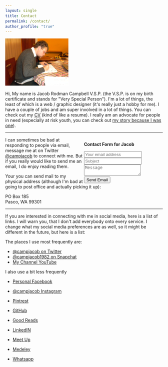 ```yaml
---
layout: single
title: Contact
permalink: /contact/
author_profile: "true"
---
```


[<img alt="A photo of me grading papers for my students from UNSAAC in Cusco" src="/assets/media/jacob-campbell-grading-papers-cusco.jpeg" class="align-left" width="40%" />][1]

[1]: /assets/media/jacob-campbell-grading-papers-cusco.jpeg


Hi, My name is Jacob Rodman Campbell V.S.P. (the V.S.P. is on my birth certificate and stands for "Very Special Person"). I'm a lot of things, the least of which is a web / graphic designer (it's really just a hobby for me). I have a couple of jobs and am super involved in a lot of things. You can check out my [CV](/cv/) (kind of like a resume). I really am an advocate for people in need (especially at risk youth, you can check out [my story because I was one][2]).

   [2]: /testimony

---

<div style="max-width: 50%; float: right;">
  <p><b>Contact Form for Jacob</b></p>
  <form method="POST" id="formaction" >
    <input type="hidden" name="_next" value="http://jacobrcampbell.com/contact/" />
    <input type="text" name="_gotcha" style="display:none" />
    <input type="email" name="email" placeholder="Your email address" />
    <input type="text" name="subject" placeholder="Subject" />
    <textarea name="message" placeholder="Message"></textarea>
    <button type="submit" class=".btn .btn--primary">Send Email</button>
  </form>
</div>

<script>
    var contactform =  document.getElementById('formaction');
    contactform.setAttribute('action', '//formspree.io/' + 'jacob.r.campbell' + '@' + 'gmail' + '.' + 'com');
</script>

I can sometimes be bad at responding to people via email, message me at on Twitter [@campjacob](https://twitter.com/campjacob) to connect with me. But if you really would like to send me an email, I do enjoy reading them. 

Your you can send mail to my physical address (although I'm bad at going to post office and actually picking it up):

PO Box 185   
Pasco, WA 99301  

---

If you are interested in connecting with me in social media, here is a list of links. I will warn you, that I don't add everybody onto every service. I change what my social media preferences are as well, so it might be different in the future, but here is a list:

The places I use most frequently are:

- [<i class="fab fa-twitter"></i> @campjacob on Twitter][3]
- [<i class="fab fa-snapchat" size="5x"></i> @campjacob1982 on Snapchat][4]
- [<i class="fab fa-youtube"></i> My Channel YouTube][5]

I also use a bit less frequently

- [<i class="fab fa-facebook"></i> Personal Facebook][6]
- [<i class="fab fa-instagram"></i> @campjacob Instagram][7]
- [<i class="fab fa-pinterest"></i> Pintrest][8]
- [<i class="fab fa-github"></i> GitHub][9]
- [<i class="fab fa-goodreads"></i> Good Reads][10]
- [<i class="fab fa-linkedin"></i> LinkedIN][11]
- [<i class="fab fa-meetup"></i> Meet Up][12]
- [<i class="fab fa-mendeley"></i> Medeley][13]
- [<i class="fab fa-whatsapp"></i> Whatsapp][14]


  [3]: https://twitter.com/campjacob
  [4]: https://www.snapchat.com/add/campjacob1982
  [5]: https://www.youtube.com/user/campjacob/
  [6]: https://fb.com/jacobshouse
  [7]: https://instagram.com/campjacob
  [8]: https://www.pinterest.com/campjacob/
  [9]: https://github.com/campjacob
  [10]: https://www.goodreads.com/user/show/18796016-jacob-campbell
  [11]: https://www.linkedin.com/in/jacobrcampbell/
  [12]: https://www.meetup.com/members/189514267/
  [13]: https://www.mendeley.com/profiles/jacob-campbell3/
  [14]: https://wa.me/15093921056

